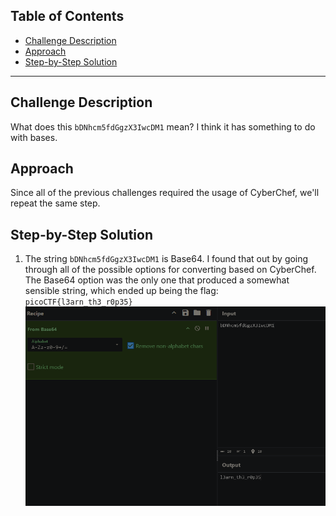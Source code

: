 ## Table of Contents
- [Challenge Description](#challenge-description)
- [Approach](#approach)
- [Step-by-Step Solution](#step-by-step-solution)

---

## Challenge Description
What does this `bDNhcm5fdGgzX3IwcDM1` mean? I think it has something to do with bases.


## Approach
Since all of the previous challenges required the usage of CyberChef, we'll repeat the same step.




## Step-by-Step Solution
1. The string `bDNhcm5fdGgzX3IwcDM1` is Base64. I found that out by going through all of the possible options for converting based on CyberChef. The Base64 option was the only one that produced a somewhat sensible string, which ended up being the flag: `picoCTF{l3arn_th3_r0p35}`
![](https://github.com/mushy2005/picoCTF/blob/main/Challenges/The%20Beginner's%20Guide%20to%20the%20picoGym/Section%202%20(CyberChef)/Bases/images/Bases.png)




